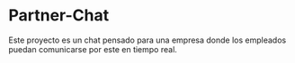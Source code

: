 # Partner-Chat
Este proyecto es un chat pensado para una empresa donde los empleados puedan comunicarse por este en tiempo real.
